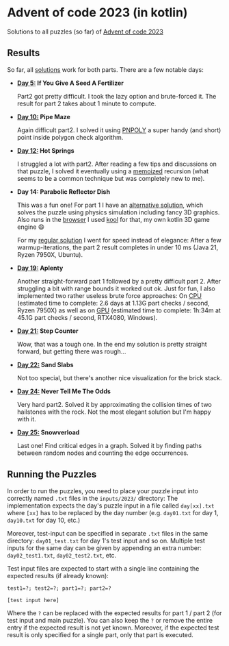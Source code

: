 # Advent of code 2023 (in kotlin)

Solutions to all puzzles (so  far) of [Advent of code 2023](https://adventofcode.com/2023/)

## Results

So far, all [solutions](src/main/kotlin) work for both parts. There are a few notable days:

- **[Day 5:](src/main/kotlin/day05/Day05.kt) If You Give A Seed A Fertilizer**
  
  Part2 got pretty difficult. I took the lazy option and brute-forced it.
  The result for part 2 takes about 1 minute to compute.


- **[Day 10:](src/main/kotlin/day10/Day10.kt) Pipe Maze**

  Again difficult part2. I solved it using [PNPOLY](https://wrfranklin.org/Research/Short_Notes/pnpoly.html) a super
  handy (and short) point inside polygon check algorithm.


- **[Day 12:](src/main/kotlin/day12/Day12.kt) Hot Springs**

  I struggled a lot with part2. After reading a few tips and discussions on that puzzle, I solved it eventually using a
  [memoized](https://en.wikipedia.org/wiki/Memoization) recursion (what seems to be a common technique but was completely new to me).


- **Day 14: Parabolic Reflector Dish**

  This was a fun one! For part 1 I have an [alternative solution](src/main/kotlin/day14/Day14Kool.kt), which solves
  the puzzle using physics simulation including fancy 3D graphics. Also runs in the
  [browser](https://fabmax.github.io/kool/aoc23-day14/) I used [kool](https://github.com/fabmax/kool) for 
  that, my own kotlin 3D game engine :smile:

  For my [regular solution](src/main/kotlin/day14/Day14.kt) I went for speed instead of elegance: After a few
  warmup-iterations, the part 2 result completes in under 10 ms (Java 21, Ryzen 7950X, Ubuntu).


- **[Day 19:](src/main/kotlin/day19/Day19.kt) Aplenty**
 
  Another straight-forward part 1 followed by a pretty difficult part 2. After struggling a bit with range bounds
  it worked out ok. Just for fun, I also implemented two rather useless brute force approaches: On
  [CPU](src/main/kotlin/day19/Day19BruteForce.kt) (estimated time to complete: 2.6 days at 1.13G part checks / second,
  Ryzen 7950X) as well as on [GPU](src/main/kotlin/day19/Day19Compute.kt) (estimated time to complete: 1h:34m at 45.1G part checks / second, RTX4080, Windows).


- **[Day 21:](src/main/kotlin/day21/Day21.kt) Step Counter**
 
  Wow, that was a tough one. In the end my solution is pretty straight forward, but getting there was rough...


- **[Day 22:](src/main/kotlin/day22/Day22.kt) Sand Slabs**

  Not too special, but there's another nice visualization for the brick stack.


- **[Day 24:](src/main/kotlin/day24/Day24.kt) Never Tell Me The Odds**

  Very hard part2. Solved it by approximating the collision times of two hailstones with the rock. Not the most elegant
  solution but I'm happy with it.


- **[Day 25:](src/main/kotlin/day25/Day25.kt) Snowverload**

  Last one! Find critical edges in a graph. Solved it by finding paths between random nodes and counting the edge
  occurrences.



## Running the Puzzles

In order to run the puzzles, you need to place your puzzle input into correctly named `.txt` files in the `inputs/2023/` directory:
The implementation expects the day's puzzle input in a file called `day[xx].txt` where `[xx]` has to be replaced by
the day number (e.g. `day01.txt` for day 1, `day10.txt` for day 10, etc.)

Moreover, test-input can be specified in separate `.txt` files in the same directory: `day01_test.txt` for day 1's
test input and so on. Multiple test inputs for the same day can be given by appending an extra number:
`day02_test1.txt`, `day02_test2.txt`, etc.

Test input files are expected to start with a single line containing the expected results (if already known):
```
test1=?; test2=?; part1=?; part2=?

[test input here]
```
Where the `?` can be replaced with the expected results for part 1 / part 2 (for test input and main puzzle). You can
also keep the `?` or remove the entire entry if the expected result is not yet known. Moreover, if the expected
test result is only specified for a single part, only that part is executed.


